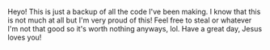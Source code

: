 Heyo!
This is just a backup of all the code I've been making.
I know that this is not much at all but I'm very proud of  this!
Feel free to steal or whatever I'm not that good so it's worth nothing anyways, lol.
Have a great day, Jesus loves you!
